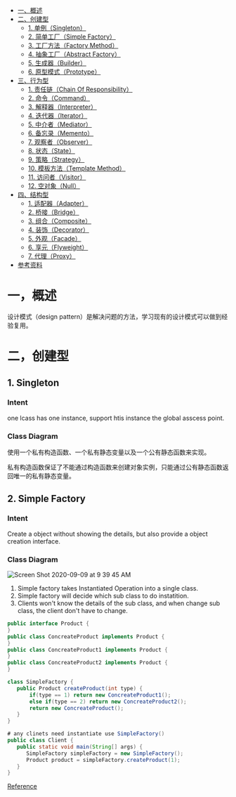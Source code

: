 <!-- GFM-TOC -->
* [一、概述](#一概述)
* [二、创建型](#二创建型)
    * [1. 单例（Singleton）](#1-单例singleton)
    * [2. 简单工厂（Simple Factory）](#2-简单工厂simple-factory)
    * [3. 工厂方法（Factory Method）](#3-工厂方法factory-method)
    * [4. 抽象工厂（Abstract Factory）](#4-抽象工厂abstract-factory)
    * [5. 生成器（Builder）](#5-生成器builder)
    * [6. 原型模式（Prototype）](#6-原型模式prototype)
* [三、行为型](#三行为型)
    * [1. 责任链（Chain Of Responsibility）](#1-责任链chain-of-responsibility)
    * [2. 命令（Command）](#2-命令command)
    * [3. 解释器（Interpreter）](#3-解释器interpreter)
    * [4. 迭代器（Iterator）](#4-迭代器iterator)
    * [5. 中介者（Mediator）](#5-中介者mediator)
    * [6. 备忘录（Memento）](#6-备忘录memento)
    * [7. 观察者（Observer）](#7-观察者observer)
    * [8. 状态（State）](#8-状态state)
    * [9. 策略（Strategy）](#9-策略strategy)
    * [10. 模板方法（Template Method）](#10-模板方法template-method)
    * [11. 访问者（Visitor）](#11-访问者visitor)
    * [12. 空对象（Null）](#12-空对象null)
* [四、结构型](#四结构型)
    * [1. 适配器（Adapter）](#1-适配器adapter)
    * [2. 桥接（Bridge）](#2-桥接bridge)
    * [3. 组合（Composite）](#3-组合composite)
    * [4. 装饰（Decorator）](#4-装饰decorator)
    * [5. 外观（Facade）](#5-外观facade)
    * [6. 享元（Flyweight）](#6-享元flyweight)
    * [7. 代理（Proxy）](#7-代理proxy)
* [参考资料](#参考资料)
<!-- GFM-TOC -->

# 一，概述
设计模式（design pattern）是解决问题的方法，学习现有的设计模式可以做到经验复用。

# 二，创建型
## 1. Singleton
### Intent
one lcass has one instance, support htis instance the global asscess point.
### Class Diagram 
使用一个私有构造函数、一个私有静态变量以及一个公有静态函数来实现。

私有构造函数保证了不能通过构造函数来创建对象实例，只能通过公有静态函数返回唯一的私有静态变量。

## 2. Simple Factory 
### Intent 
Create a object without showing the details, but also provide a object creation interface. 
### Class Diagram
![Screen Shot 2020-09-09 at 9 39 45 AM](https://user-images.githubusercontent.com/19642027/92605998-6dcb5800-f280-11ea-9764-1c0f385d452b.png)

1. Simple factory takes Instantiated Operation into a single class. 
2. Simple factory will decide which sub class to do instatition. 
3. Clients won't know the details of the sub class, and when change sub class, the client don't have to change. 
```java
public interface Product {
}
public class ConcreateProduct implements Product {
}
public class ConcreateProduct1 implements Product {
}
public class ConcreateProduct2 implements Product {
}

class SimpleFactory {
   public Product createProduct(int type) {
       if(type == 1) return new ConcreateProduct1();
       else if(type == 2) return new ConcreateProduct2();
       return new ConcreateProduct();
   }
}
```
```java
# any clinets need instantiate use SimpleFactory()
public class Client {
   public static void main(String[] args) {
      SimpleFactory simpleFactory = new SimpleFactory();
      Product product = simpleFactory.createProduct(1);
   }
}
```

[Reference](https://github.com/CyC2018/CS-Notes/blob/master/notes/%E8%AE%BE%E8%AE%A1%E6%A8%A1%E5%BC%8F.md)
